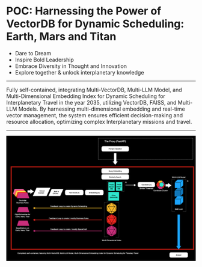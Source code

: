 # POC: Harnessing the Power of VectorDB for Dynamic Scheduling: Earth, Mars and Titan 

- Dare to Dream
- Inspire Bold Leadership
- Embrace Diversity in Thought and Innovation
- Explore together & unlock interplanetary knowledge

------------------------------

Fully self-contained, integrating Multi-VectorDB, Multi-LLM Model, and Multi-Dimensional Embedding Index for Dynamic Scheduling for Interplanetary Travel in the year 2035, utilizing VectorDB, FAISS, and Multi-LLM Models. By harnessing multi-dimensional embedding and real-time vector management, the system ensures efficient decision-making and resource allocation, optimizing complex Interplanetary missions and travel.

------------------------------

![alt text](image.png)

